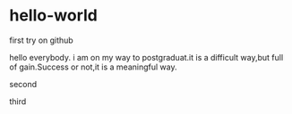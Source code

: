 # hello-world
first try on github

hello everybody.
i am on my way to postgraduat.it is a difficult way,but full of gain.Success or not,it is a meaningful way.

second

third
